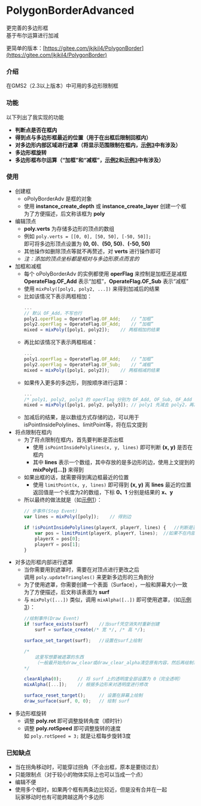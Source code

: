 # PolygonBorderAdvanced

更完善的多边形框  
基于布尔运算进行加减  

更简单的版本：[https://gitee.com/jkjkil4/PolygonBorder](https://gitee.com/jkjkil4/PolygonBorder)

### 介绍
在GMS2（2.3以上版本）中可用的多边形限制框

### 功能
以下列出了我实现的功能
- **判断点是否在框内**
- **得到点与多边形框最近的位置（用于在出框后限制回框内）**
- **对多边形内部区域进行遮罩（将显示范围限制在框内，[示例3](objects/oDemo3)中有涉及）**
- **多边形框旋转**
- **多边形框布尔运算（“加框”和“减框”，[示例2](objects/oDemo2)和[示例3](objects/oDemo3)中有涉及）**

### 使用
- 创建框
    - oPolyBorderAdv 是框的对象
    - 使用 **instance_create_depth** 或 **instance_create_layer** 创建一个框  
    为了方便描述，后文称该框为 **poly**
- 编辑顶点
    - **poly.verts** 为存储多边形的顶点的数组
    - 例如 `poly.verts = [[0, 0], [50, 50], [-50, 50]];`  
    即可将多边形顶点设置为 **(0, 0)**、**(50, 50)**、**(-50, 50)**
    - 其他操作如删除顶点等就不再赘述，对 **verts** 进行操作即可
    - *注：添加的顶点坐标都是相对与多边形原点而言的*
- 加框和减框
    - 每个 oPolyBorderAdv 的实例都使用 **operFlag** 来控制是加框还是减框  
    **OperateFlag.OF_Add** 表示“加框”，**OperateFlag.OF_Sub** 表示“减框”
    - 使用 `mixPoly([poly1, poly2, ...])` 来得到加减后的结果
    - 比如该情况下表示两框相加：
        ```javascript
        ...
        // 默认 OF_Add，不写也行
        poly1.operFlag = OperateFlag.OF_Add;    // “加框”
        poly2.operFlag = OperateFlag.OF_Add;    // “加框”
        mixed = mixPoly([poly1, poly2]);    // 两框相加的结果
        ```
    - 再比如该情况下表示两框相减：
        ```javascript
        ...
        poly1.operFlag = OperateFlag.OF_Add;    // “加框”
        poly2.operFlag = OperateFlag.OF_Sub;    // “减框”
        mixed = mixPoly([poly1, poly2]);    // 两框相减的结果
        ```
    - 如果传入更多的多边形，则按顺序进行运算：
        ```javascript
        ...
        /* poly1, poly2, poly3 的 operFlag 分别为 OF_Add, OF_Sub, OF_Add */
        mixed = mixPoly([poly1, poly2, poly3]); // poly1 先减去 poly2，再加上 poly3
        ```
    - 加减后的结果，是以数组方式存储的边，可以用于 isPointInsidePolylines、limitPoint等，将在后文提到
- 将点限制在框内
    - 为了将点限制在框内，首先要判断是否出框 
        - 使用 `isPointInsidePolylines(x, y, lines)` 即可判断 **(x, y)** 是否在框内
        - 其中 **lines** 表示一个数组，其中存放的是多边形的边，使用上文提到的 **mixPoly(\[...\])** 来得到  
    - 如果出框的话，就需要得到离边框最近的位置
        - 使用 `limitPoint(x, y, lines)` 即可得到 **(x, y)** 离 **lines** 最近的位置  
        返回值是一个长度为2的数组，下标 **0、1** 分别是结果的 **x、y** 
    - 所以最终的做法就是（如[示例1](objects/oDemo1)）：
        ```javascript
        // 步事件(Step Event)
        var lines = mixPoly([poly]);    // 得到边

        if !isPointInsidePolylines(playerX, playerY, lines) {   //判断是否在内部
            var pos = limitPoint(playerX, playerY, lines);  //如果不在内部则得到限制结果
            playerX = pos[0];
            playerY = pos[1];
        }
        ```
- 对多边形框内部进行遮罩
    - 当你需要用到遮罩时，需要在对顶点进行更改之后  
    调用 `poly.updateTriangles()` 来更新多边形的三角剖分
    - 为了使用遮罩，你需要创建一个表面（Surface），一般和屏幕大小一致  
    为了方便描述，后文称该表面为 **surf**
    - 与 `mixPoly([...])` 类似，调用 `mixAlpha([..])` 即可使用遮罩，（如[示例3](objects/oDemo3)）：
        ```javascript
        //绘制事件(Draw Event)
        if !surface_exists(surf)    //当surf凭空消失时重新创建
            surf = surface_create(/* 宽 */, /* 高 */);
        
        surface_set_target(surf);   //设置在surf上绘制
        
        /* 
            这里写想要被遮罩的东西 
            （一般最开始先draw_clear或draw_clear_alpha清空原有内容，然后再绘制东西）
        */

        clearAlpha(0);      // 将 surf 上的透明度全部设置为 0（完全透明）
        mixAlpha([...]);    // 根据多边形来对透明度进行修改

        surface_reset_target();     // 设置在屏幕上绘制
        draw_surface(surf, 0, 0);   // 绘制 surf
        ```
- 多边形框旋转
    - 调整 **poly.rot** 即可调整旋转角度（顺时针）
    - 调整 **poly.rotSpeed** 即可调整旋转的速度  
    如 `poly.rotSpeed = 3;` 就是让框每步旋转3度

### 已知缺点
- 当在拐角移动时，可能穿过拐角（不会出框，原本是要绕过去）
- 只能限制点（对于较小的物体实际上也可以当成一个点）
- 编辑不便
- 使用多个框时，如果两个框有两条边比较近，但是没有合并在一起  
玩家移动时也有可能跨越这两个多边形
